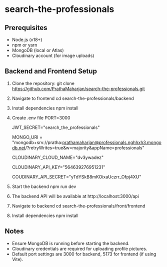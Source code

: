 # search-the-professionals

## Prerequisites
- Node.js (v18+)
- npm or yarn
- MongoDB (local or Atlas)
- Cloudinary account (for image uploads)


## Backend and Frontend Setup 

1. Clone the repository:
   git clone https://github.com/PrathaMaharjan/search-the-professionals.git

2. Navigate to frontend
   cd search-the-professionals/backend


3. Install dependencies
   npm install

4. Create .env file
   PORT=3000

   JWT_SECRET="search_the_professionals" 

   MONGO_URI = "mongodb+srv://pratha:prathamaharjan@professionals.nghhxh3.mongodb.net/?retryWrites=true&w=majority&appName=professionals"

   CLOUDINARY_CLOUD_NAME="dv3ywadez"

   CLOUDINARY_API_KEY="564639276951231"

   COUDINARY_API_SECRET="yTdYSkB8mKOixaUczrr_Ofpj4XU"


5. Start the backend
   npm run dev


6. The backend API will be available at http://localhost:3000/api


7. Navigate to backend
   cd search-the-professionals/front/frontend

8. Install dependencies
   npm install
   
## Notes
- Ensure MongoDB is running before starting the backend.
- Cloudinary credentials are required for uploading profile pictures.
- Default port settings are 3000 for backend, 5173 for frontend (if using Vite).

   
      
